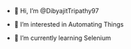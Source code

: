 - 👋 Hi, I’m @DibyajitTripathy97

- 👀 I’m interested in Automating Things

- 🌱 I’m currently learning Selenium 

<!---
DibyajitTripathy97/DibyajitTripathy97 is a ✨ special ✨ repository because its `README.md` (this file) appears on your GitHub profile.
You can click the Preview link to take a look at your changes.
--->
